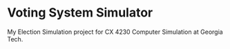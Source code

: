 # Voting System Simulator
My Election Simulation project for CX 4230 Computer Simulation at Georgia Tech.
